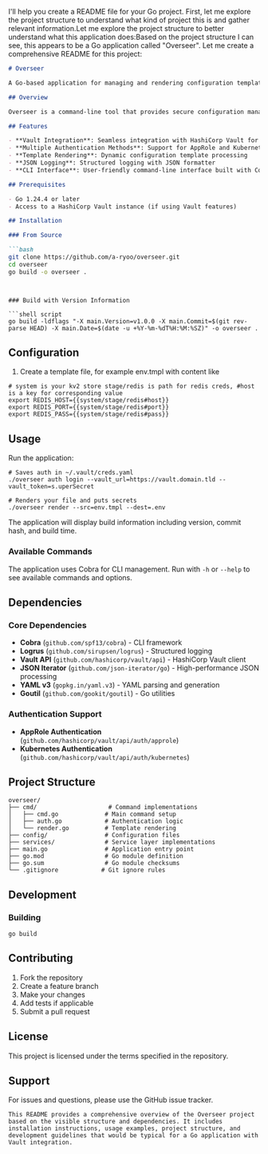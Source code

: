 I'll help you create a README file for your Go project. First, let me explore the project structure to understand what kind of project this is and gather relevant information.Let me explore the project structure to better understand what this application does:Based on the project structure I can see, this appears to be a Go application called "Overseer". Let me create a comprehensive README for this project:

```markdown
# Overseer

A Go-based application for managing and rendering configuration templates with HashiCorp Vault integration.

## Overview

Overseer is a command-line tool that provides secure configuration management capabilities by integrating with HashiCorp Vault. It supports authentication, template rendering, and configuration processing.

## Features

- **Vault Integration**: Seamless integration with HashiCorp Vault for secure secret management
- **Multiple Authentication Methods**: Support for AppRole and Kubernetes authentication
- **Template Rendering**: Dynamic configuration template processing
- **JSON Logging**: Structured logging with JSON formatter
- **CLI Interface**: User-friendly command-line interface built with Cobra

## Prerequisites

- Go 1.24.4 or later
- Access to a HashiCorp Vault instance (if using Vault features)

## Installation

### From Source

```bash
git clone https://github.com/a-ryoo/overseer.git
cd overseer
go build -o overseer .
```
```


### Build with Version Information

```shell script
go build -ldflags "-X main.Version=v1.0.0 -X main.Commit=$(git rev-parse HEAD) -X main.Date=$(date -u +%Y-%m-%dT%H:%M:%SZ)" -o overseer .
```


## Configuration

1. Create a template file, for example env.tmpl with content like

```shell
# system is your kv2 store stage/redis is path for redis creds, #host is a key for corresponding value
export REDIS_HOST={{system/stage/redis#host}}
export REDIS_PORT={{system/stage/redis#port}}
export REDIS_PASS={{system/stage/redis#pass}}
```

## Usage

Run the application:

```shell script
# Saves auth in ~/.vault/creds.yaml
./overseer auth login --vault_url=https://vault.domain.tld --vault_token=s.uperSecret

# Renders your file and puts secrets
./overseer render --src=env.tmpl --dest=.env
```


The application will display build information including version, commit hash, and build time.

### Available Commands

The application uses Cobra for CLI management. Run with `-h` or `--help` to see available commands and options.

## Dependencies

### Core Dependencies
- **Cobra** (`github.com/spf13/cobra`) - CLI framework
- **Logrus** (`github.com/sirupsen/logrus`) - Structured logging
- **Vault API** (`github.com/hashicorp/vault/api`) - HashiCorp Vault client
- **JSON Iterator** (`github.com/json-iterator/go`) - High-performance JSON processing
- **YAML v3** (`gopkg.in/yaml.v3`) - YAML parsing and generation
- **Goutil** (`github.com/gookit/goutil`) - Go utilities

### Authentication Support
- **AppRole Authentication** (`github.com/hashicorp/vault/api/auth/approle`)
- **Kubernetes Authentication** (`github.com/hashicorp/vault/api/auth/kubernetes`)

## Project Structure

```
overseer/
├── cmd/                    # Command implementations
│   ├── cmd.go             # Main command setup
│   ├── auth.go            # Authentication logic
│   └── render.go          # Template rendering
├── config/                # Configuration files
├── services/              # Service layer implementations
├── main.go                # Application entry point
├── go.mod                 # Go module definition
├── go.sum                 # Go module checksums
└── .gitignore            # Git ignore rules
```


## Development

### Building

```shell script
go build
```

## Contributing

1. Fork the repository
2. Create a feature branch
3. Make your changes
4. Add tests if applicable
5. Submit a pull request

## License

This project is licensed under the terms specified in the repository.

## Support

For issues and questions, please use the GitHub issue tracker.
```
This README provides a comprehensive overview of the Overseer project based on the visible structure and dependencies. It includes installation instructions, usage examples, project structure, and development guidelines that would be typical for a Go application with Vault integration.
```
